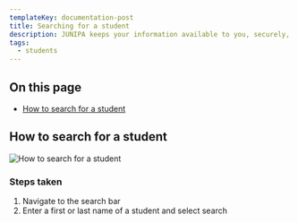 ```yaml
---
templateKey: documentation-post
title: Searching for a student
description: JUNIPA keeps your information available to you, securely, at all times.  Finding a student quickly is important. 
tags:
  - students
---
```


## On this page

* [How to search for a student](#search-for-a-student)

<a id="set-custom-nccd-evidence-categories"></a>

## How to search for a student

![How to search for a student ](/img/searching-for-a-student.gif "How to search for a student")

### Steps taken 

1. Navigate to the search bar
2. Enter a first or last name of a student and select search